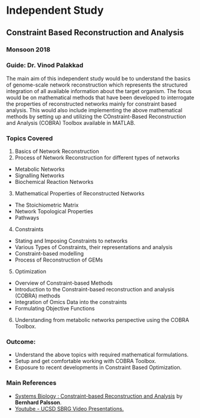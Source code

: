 # Independent Study
## Constraint Based Reconstruction and Analysis
### Monsoon 2018
### Guide: Dr. Vinod Palakkad

The main aim of this independent study would be to understand the basics of genome-scale network reconstruction which represents the structured integration of all available information about the target organism. The focus would be on mathematical methods that have been developed to interrogate the properties of reconstructed networks mainly for constraint based analysis. This would also include implementing the above mathematical methods by setting up and utilizing the COnstraint-Based Reconstruction and Analysis (COBRA) Toolbox available in MATLAB.

### Topics Covered
1. Basics of Network Reconstruction
2. Process of Network Reconstruction for different types of networks
  - Metabolic Networks
  - Signalling Networks
  - Biochemical Reaction Networks
3. Mathematical Properties of Reconstructed Networks
  - The Stoichiometric Matrix
  - Network Topological Properties
  - Pathways
4. Constraints
  - Stating and Imposing Constraints to networks
  - Various Types of Constraints, their representations and analysis
  - Constraint-based modelling
  - Process of Reconstruction of GEMs
5. Optimization
  - Overview of Constraint-based Methods
  - Introduction to the Constraint-based reconstruction and analysis (COBRA) methods
  - Integration of Omics Data into the constraints
  - Formulating Objective Functions
6. Understanding from metabolic networks perspective using the COBRA Toolbox.

### Outcome:
  - Understand the above topics with required mathematical formulations.
  - Setup and get comfortable working with COBRA Toolbox.
  - Exposure to recent developments in Constraint Based Optimization.

### Main References
  - [Systems Biology : Constraint-based Reconstruction and Analysis](https://www.cambridge.org/us/academic/subjects/life-sciences/genomics-bioinformatics-and-systems-biology/systems-biology-constraint-based-reconstruction-and-analysis?format=HB) by **Bernhard Palsson**.
  - [Youtube - UCSD SBRG Video Presentations.](https://www.youtube.com/channel/UC_FFJA0zLSkgKKNIquaF12g/videos)
